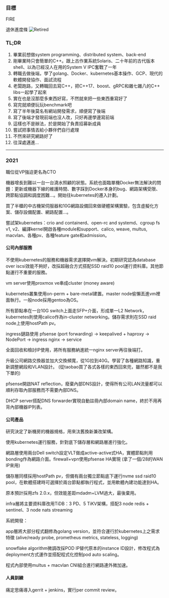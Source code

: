 <!--
**xnum/xnum** is a ✨ _special_ ✨ repository because its `README.md` (this file) appears on your GitHub profile.

Here are some ideas to get you started:

- 🔭 I’m currently working on ...
- 🌱 I’m currently learning ...
- 👯 I’m looking to collaborate on ...
- 🤔 I’m looking for help with ...
- 💬 Ask me about ...
- 📫 How to reach me: ...
- 😄 Pronouns: ...
- ⚡ Fun fact: ...
-->

### 目標

FIRE

退休進度條 ![Retired](https://progress-bar.dev/25/?width=200&title=retired)

### TL;DR

1. 畢業前想做system programming、distributed system、back-end
2. 剛畢業時只會簡單的C++。跟上古作業系統Solaris、二十年前的古代版本shell、以為已經沒人在用的System V IPC奮戰了一年
3. 轉職去做後端，學了golang、Docker、kubernetes基本操作、GCP、現代的軟體開發協作、面試流程
4. 老闆跑路，又轉職回去寫C++，把C++17、boost、gRPC和雜七雜八的C++ libs一起學了起來
5. 實在也是沒那麼多東西好寫，不然就來把一些東西重寫好了
6. 寫完就順便玩玩benchmark吧
7. 寫了半年後莫名有網站開發需求，順便寫了後端
8. 寫了後端才發現前端也沒人改，只好再邊學邊寫前端
9. 這樣也不是辦法，於是開始了負責招募新成員
10. 嘗試把事情丟給小夥伴們自行處理
11. 不然來研究網路好了
12. 往深處邁進...

---

### 2021

職位從VP強迫更名為CTO

機器增長到難以一台一台澆水照顧的狀態。系統也面臨單機Docker無法解決的問題：更新或機器下線的維護時間、數字踩到Docker本身的bug、網路架構受限、跨節點協調和調度困難...。開始往kubernetes的遷入計劃。

買了半櫃的中古機架伺服器和10G網路設備回來做硬體架構實驗，包含虛擬化方案、儲存設備配置、網路配置...。

嘗試架kubernetes：crio and containerd、open-rc and systemd、cgroup fs v1, v2、編譯kernel開啟各種module和support、calico, weave, multus, macvlan、各種pv、各種feature gate和admission。

#### 公司內部服務

不使用kubernetes的服務和機器需求選擇開vm解決。初期研究認為database over iscsi效能不夠好，改採超融合方式搭配SSD raid10 pool運行資料庫。其他節點運行不重要的服務。

vm server使用proxmox ve串成cluster (money aware)

kubernetes叢集使用on-perm + bare-metal建置。master node偷懶丟進vm裡面執行。一般node採用gentoo為OS。

所有節點串在一台10G switch上面走SFP+介面，形成單一L2 Network，kubernetes則使用calico作為in-cluster networking。儲存需求則在SSD raid node上使用hostPath pv。

ingress鏈路使用 pfsense (port forwarding) -> keepalived + haproxy -> NodePort -> ingress nginx -> service

全面回收和檢討IP使用，將所有服務納進統一nginx server再往後端打。

升級公司網路交換器並加大交換頻寬，從1G拉到40G。學習了各種網路知識，重新調整網段和VLAN設計。 (從taobao買了各式各樣的東西回來兜，雖然都不是我下單的)

pfsense開啟NAT reflection，廢棄內部DNS設計，使得所有公司LAN流量都可以順利存取內部服務而不需要內部DNS。

DHCP server搭配DNS forwarder實現自動註冊內部domain name，終於不用再背內部機器IP列表。

#### 公司產品

研究決定了新機房的機器規格，用來汰舊換新兼改架構。

使用kubernetes運行服務，針對底下儲存層和網路層進行強化。

網路層使用兩台Dell switch設定VLT做成active-active式HA，實體節點則用bonding作為網路介面。firewall+vpn使用pfsense HA實現 (拿了一個/28的WAN IP來用)

儲存層同樣採用hostPath pv，但備有兩台獨立節點底下運行nvme ssd raid10 pool，在軟體搭建時可選擇於兩台節點都執行程式，並用軟體內建功能達到HA。

原本預計採用zfs 2.0.x，但效能差距mdadm+LVM過大，最後棄用。

infra層將主要資料庫改用TiDB：3 PD、5 TiKV架構，搭配3 node redis + sentinel、3 node nats streaming

系統開發：

app層將大部分程式翻修為golang version，並符合運行於kubernetes上之需求特徵 (alive/ready probe, prometheus metrics, stateless, logging)

snowflake algorithm微調改採POD IP替代原本的instance ID設計，修改程式為deployment方式運作並搭配程式化控制pod auto scaling。

程式內部使用multus + macvlan CNI組合進行網路連外微加速。

#### 人員訓練

痛定思痛導入gerrit + jenkins，實行per commit review。
